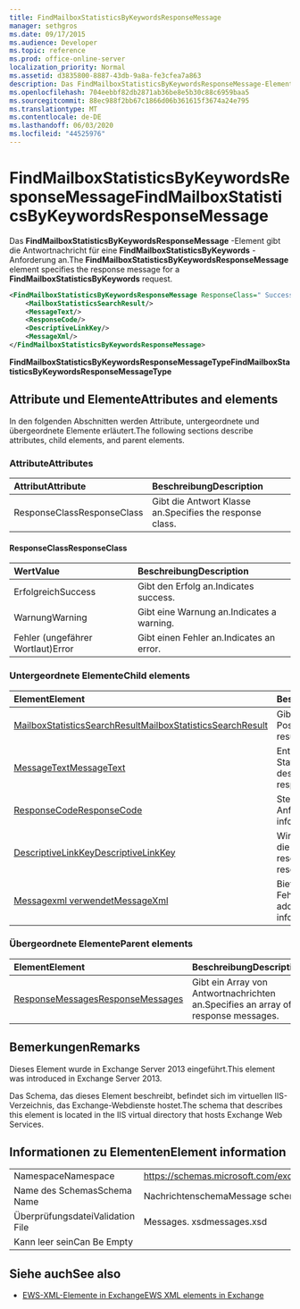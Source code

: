 ```yaml
---
title: FindMailboxStatisticsByKeywordsResponseMessage
manager: sethgros
ms.date: 09/17/2015
ms.audience: Developer
ms.topic: reference
ms.prod: office-online-server
localization_priority: Normal
ms.assetid: d3835800-8887-43db-9a8a-fe3cfea7a863
description: Das FindMailboxStatisticsByKeywordsResponseMessage-Element gibt die Antwortnachricht für eine FindMailboxStatisticsByKeywords-Anforderung an.
ms.openlocfilehash: 704eebbf82db2871ab36be8e5b30c88c6959baa5
ms.sourcegitcommit: 88ec988f2bb67c1866d06b361615f3674a24e795
ms.translationtype: MT
ms.contentlocale: de-DE
ms.lasthandoff: 06/03/2020
ms.locfileid: "44525976"
---
```

# <a name="findmailboxstatisticsbykeywordsresponsemessage"></a><span data-ttu-id="0b817-103">FindMailboxStatisticsByKeywordsResponseMessage</span><span class="sxs-lookup"><span data-stu-id="0b817-103">FindMailboxStatisticsByKeywordsResponseMessage</span></span>

<span data-ttu-id="0b817-104">Das **FindMailboxStatisticsByKeywordsResponseMessage** -Element gibt die Antwortnachricht für eine **FindMailboxStatisticsByKeywords** -Anforderung an.</span><span class="sxs-lookup"><span data-stu-id="0b817-104">The **FindMailboxStatisticsByKeywordsResponseMessage** element specifies the response message for a **FindMailboxStatisticsByKeywords** request.</span></span> 
  
```XML
<FindMailboxStatisticsByKeywordsResponseMessage ResponseClass=" Success | Warning | Error ">
    <MailboxStatisticsSearchResult/>
    <MessageText/>
    <ResponseCode/>
    <DescriptiveLinkKey/>
    <MessageXml/>
</FindMailboxStatisticsByKeywordsResponseMessage>
```

 <span data-ttu-id="0b817-105">**FindMailboxStatisticsByKeywordsResponseMessageType**</span><span class="sxs-lookup"><span data-stu-id="0b817-105">**FindMailboxStatisticsByKeywordsResponseMessageType**</span></span>
## <a name="attributes-and-elements"></a><span data-ttu-id="0b817-106">Attribute und Elemente</span><span class="sxs-lookup"><span data-stu-id="0b817-106">Attributes and elements</span></span>

<span data-ttu-id="0b817-107">In den folgenden Abschnitten werden Attribute, untergeordnete und übergeordnete Elemente erläutert.</span><span class="sxs-lookup"><span data-stu-id="0b817-107">The following sections describe attributes, child elements, and parent elements.</span></span>
  
### <a name="attributes"></a><span data-ttu-id="0b817-108">Attribute</span><span class="sxs-lookup"><span data-stu-id="0b817-108">Attributes</span></span>

|<span data-ttu-id="0b817-109">**Attribut**</span><span class="sxs-lookup"><span data-stu-id="0b817-109">**Attribute**</span></span>|<span data-ttu-id="0b817-110">**Beschreibung**</span><span class="sxs-lookup"><span data-stu-id="0b817-110">**Description**</span></span>|
|:-----|:-----|
|<span data-ttu-id="0b817-111">ResponseClass</span><span class="sxs-lookup"><span data-stu-id="0b817-111">ResponseClass</span></span>  <br/> |<span data-ttu-id="0b817-112">Gibt die Antwort Klasse an.</span><span class="sxs-lookup"><span data-stu-id="0b817-112">Specifies the response class.</span></span>  <br/> |
   
#### <a name="responseclass"></a><span data-ttu-id="0b817-113">ResponseClass</span><span class="sxs-lookup"><span data-stu-id="0b817-113">ResponseClass</span></span>

|<span data-ttu-id="0b817-114">**Wert**</span><span class="sxs-lookup"><span data-stu-id="0b817-114">**Value**</span></span>|<span data-ttu-id="0b817-115">**Beschreibung**</span><span class="sxs-lookup"><span data-stu-id="0b817-115">**Description**</span></span>|
|:-----|:-----|
|<span data-ttu-id="0b817-116">Erfolgreich</span><span class="sxs-lookup"><span data-stu-id="0b817-116">Success</span></span>  <br/> |<span data-ttu-id="0b817-117">Gibt den Erfolg an.</span><span class="sxs-lookup"><span data-stu-id="0b817-117">Indicates success.</span></span>  <br/> |
|<span data-ttu-id="0b817-118">Warnung</span><span class="sxs-lookup"><span data-stu-id="0b817-118">Warning</span></span>  <br/> |<span data-ttu-id="0b817-119">Gibt eine Warnung an.</span><span class="sxs-lookup"><span data-stu-id="0b817-119">Indicates a warning.</span></span>  <br/> |
|<span data-ttu-id="0b817-120">Fehler (ungefährer Wortlaut)</span><span class="sxs-lookup"><span data-stu-id="0b817-120">Error</span></span>  <br/> |<span data-ttu-id="0b817-121">Gibt einen Fehler an.</span><span class="sxs-lookup"><span data-stu-id="0b817-121">Indicates an error.</span></span>  <br/> |
   
### <a name="child-elements"></a><span data-ttu-id="0b817-122">Untergeordnete Elemente</span><span class="sxs-lookup"><span data-stu-id="0b817-122">Child elements</span></span>

|<span data-ttu-id="0b817-123">**Element**</span><span class="sxs-lookup"><span data-stu-id="0b817-123">**Element**</span></span>|<span data-ttu-id="0b817-124">**Beschreibung**</span><span class="sxs-lookup"><span data-stu-id="0b817-124">**Description**</span></span>|
|:-----|:-----|
|[<span data-ttu-id="0b817-125">MailboxStatisticsSearchResult</span><span class="sxs-lookup"><span data-stu-id="0b817-125">MailboxStatisticsSearchResult</span></span>](mailboxstatisticssearchresult.md) <br/> |<span data-ttu-id="0b817-126">Gibt das Ergebnis einer Postfachsuche an.</span><span class="sxs-lookup"><span data-stu-id="0b817-126">Specifies the result of a mailbox search.</span></span>  <br/> |
|[<span data-ttu-id="0b817-127">MessageText</span><span class="sxs-lookup"><span data-stu-id="0b817-127">MessageText</span></span>](messagetext.md) <br/> |<span data-ttu-id="0b817-128">Enthält eine Textbeschreibung des Status der Antwort.</span><span class="sxs-lookup"><span data-stu-id="0b817-128">Provides a text description of the status of the response.</span></span>  <br/> |
|[<span data-ttu-id="0b817-129">ResponseCode</span><span class="sxs-lookup"><span data-stu-id="0b817-129">ResponseCode</span></span>](responsecode.md) <br/> |<span data-ttu-id="0b817-130">Stellt Statusinformationen zur Anforderung bereit.</span><span class="sxs-lookup"><span data-stu-id="0b817-130">Provides status information about the request.</span></span>  <br/> |
|[<span data-ttu-id="0b817-131">DescriptiveLinkKey</span><span class="sxs-lookup"><span data-stu-id="0b817-131">DescriptiveLinkKey</span></span>](descriptivelinkkey.md) <br/> |<span data-ttu-id="0b817-132">Wird derzeit nicht verwendet und für die zukünftige Verwendung reserviert.</span><span class="sxs-lookup"><span data-stu-id="0b817-132">Currently unused and reserved for future use.</span></span>  <br/> |
|[<span data-ttu-id="0b817-133">Messagexml verwendet</span><span class="sxs-lookup"><span data-stu-id="0b817-133">MessageXml</span></span>](messagexml.md) <br/> |<span data-ttu-id="0b817-134">Bietet zusätzliche Fehlerantwortinformationen.</span><span class="sxs-lookup"><span data-stu-id="0b817-134">Provides additional error response information.</span></span>  <br/> |
   
### <a name="parent-elements"></a><span data-ttu-id="0b817-135">Übergeordnete Elemente</span><span class="sxs-lookup"><span data-stu-id="0b817-135">Parent elements</span></span>

|<span data-ttu-id="0b817-136">**Element**</span><span class="sxs-lookup"><span data-stu-id="0b817-136">**Element**</span></span>|<span data-ttu-id="0b817-137">**Beschreibung**</span><span class="sxs-lookup"><span data-stu-id="0b817-137">**Description**</span></span>|
|:-----|:-----|
|[<span data-ttu-id="0b817-138">ResponseMessages</span><span class="sxs-lookup"><span data-stu-id="0b817-138">ResponseMessages</span></span>](responsemessages.md) <br/> |<span data-ttu-id="0b817-139">Gibt ein Array von Antwortnachrichten an.</span><span class="sxs-lookup"><span data-stu-id="0b817-139">Specifies an array of response messages.</span></span>  <br/> |
   
## <a name="remarks"></a><span data-ttu-id="0b817-140">Bemerkungen</span><span class="sxs-lookup"><span data-stu-id="0b817-140">Remarks</span></span>

<span data-ttu-id="0b817-141">Dieses Element wurde in Exchange Server 2013 eingeführt.</span><span class="sxs-lookup"><span data-stu-id="0b817-141">This element was introduced in Exchange Server 2013.</span></span>
  
<span data-ttu-id="0b817-142">Das Schema, das dieses Element beschreibt, befindet sich im virtuellen IIS-Verzeichnis, das Exchange-Webdienste hostet.</span><span class="sxs-lookup"><span data-stu-id="0b817-142">The schema that describes this element is located in the IIS virtual directory that hosts Exchange Web Services.</span></span>
  
## <a name="element-information"></a><span data-ttu-id="0b817-143">Informationen zu Elementen</span><span class="sxs-lookup"><span data-stu-id="0b817-143">Element information</span></span>

|||
|:-----|:-----|
|<span data-ttu-id="0b817-144">Namespace</span><span class="sxs-lookup"><span data-stu-id="0b817-144">Namespace</span></span>  <br/> |https://schemas.microsoft.com/exchange/services/2006/messages  <br/> |
|<span data-ttu-id="0b817-145">Name des Schemas</span><span class="sxs-lookup"><span data-stu-id="0b817-145">Schema Name</span></span>  <br/> |<span data-ttu-id="0b817-146">Nachrichtenschema</span><span class="sxs-lookup"><span data-stu-id="0b817-146">Message schema</span></span>  <br/> |
|<span data-ttu-id="0b817-147">Überprüfungsdatei</span><span class="sxs-lookup"><span data-stu-id="0b817-147">Validation File</span></span>  <br/> |<span data-ttu-id="0b817-148">Messages. xsd</span><span class="sxs-lookup"><span data-stu-id="0b817-148">messages.xsd</span></span>  <br/> |
|<span data-ttu-id="0b817-149">Kann leer sein</span><span class="sxs-lookup"><span data-stu-id="0b817-149">Can Be Empty</span></span>  <br/> ||
   
## <a name="see-also"></a><span data-ttu-id="0b817-150">Siehe auch</span><span class="sxs-lookup"><span data-stu-id="0b817-150">See also</span></span>



- [<span data-ttu-id="0b817-151">EWS-XML-Elemente in Exchange</span><span class="sxs-lookup"><span data-stu-id="0b817-151">EWS XML elements in Exchange</span></span>](ews-xml-elements-in-exchange.md)

